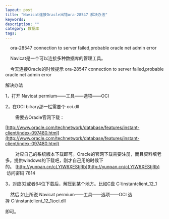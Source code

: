 ```yaml
---
layout: post
title: "Navicat连接Oracle出错ora-28547 解决办法"
keywords: 
description: ""
category: 数据库
tags: 
---
```


<!--markdown-->    ora-28547 connection to server failed,probable oracle net admin error  

    Navicat是一个可以连接多种数据库的管理工具。
  
    今天连接Oracle的时候提示 ora-28547 connection to server failed,probable oracle net admin error  
  
解决办法  
  
1，打开 Navicat permium——工具——选项——OCI  
  
2，在OCI bilrary那一栏需要个 oci.dll  
  
        需要去Oracle官网下载：  
  
[http://www.oracle.com/technetwork/database/features/instant-client/index-097480.html](http://www.oracle.com/technetwork/database/features/instant-client/index-097480.html)  
  
        对应自己的系统版本下载即可。Oracle的官网下载需要注册，而且资料填老多。提供windows的下载吧，刚才自己用的时候下的。 [http://yunpan.cn/cLYIW6XEStjRb](http://yunpan.cn/cLYIW6XEStjRb)  访问密码 7814  
  
3，对应32或者64位下载后，解压到某个地方。比如C盘 C:\instantclient_12_1  
  
    然后 如上所说 Navicat permium——工具——选项——OCI 选择 C:\instantclient_12_1\oci.dll  
  
即可。  
